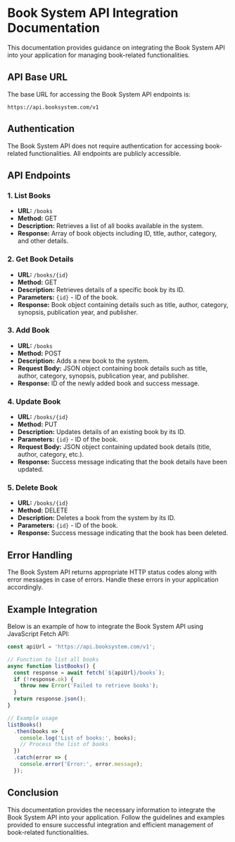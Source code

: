 # Book System API Integration Documentation

This documentation provides guidance on integrating the Book System API into your application for managing book-related functionalities.

## API Base URL

The base URL for accessing the Book System API endpoints is:

```
https://api.booksystem.com/v1
```

## Authentication

The Book System API does not require authentication for accessing book-related functionalities. All endpoints are publicly accessible.

## API Endpoints

### 1. List Books

- **URL:** `/books`
- **Method:** GET
- **Description:** Retrieves a list of all books available in the system.
- **Response:** Array of book objects including ID, title, author, category, and other details.

### 2. Get Book Details

- **URL:** `/books/{id}`
- **Method:** GET
- **Description:** Retrieves details of a specific book by its ID.
- **Parameters:** `{id}` - ID of the book.
- **Response:** Book object containing details such as title, author, category, synopsis, publication year, and publisher.

### 3. Add Book

- **URL:** `/books`
- **Method:** POST
- **Description:** Adds a new book to the system.
- **Request Body:** JSON object containing book details such as title, author, category, synopsis, publication year, and publisher.
- **Response:** ID of the newly added book and success message.

### 4. Update Book

- **URL:** `/books/{id}`
- **Method:** PUT
- **Description:** Updates details of an existing book by its ID.
- **Parameters:** `{id}` - ID of the book.
- **Request Body:** JSON object containing updated book details (title, author, category, etc.).
- **Response:** Success message indicating that the book details have been updated.

### 5. Delete Book

- **URL:** `/books/{id}`
- **Method:** DELETE
- **Description:** Deletes a book from the system by its ID.
- **Parameters:** `{id}` - ID of the book.
- **Response:** Success message indicating that the book has been deleted.

## Error Handling

The Book System API returns appropriate HTTP status codes along with error messages in case of errors. Handle these errors in your application accordingly.

## Example Integration

Below is an example of how to integrate the Book System API using JavaScript Fetch API:

```javascript
const apiUrl = 'https://api.booksystem.com/v1';

// Function to list all books
async function listBooks() {
  const response = await fetch(`${apiUrl}/books`);
  if (!response.ok) {
    throw new Error('Failed to retrieve books');
  }
  return response.json();
}

// Example usage
listBooks()
  .then(books => {
    console.log('List of books:', books);
    // Process the list of books
  })
  .catch(error => {
    console.error('Error:', error.message);
  });
```

## Conclusion

This documentation provides the necessary information to integrate the Book System API into your application. Follow the guidelines and examples provided to ensure successful integration and efficient management of book-related functionalities.
